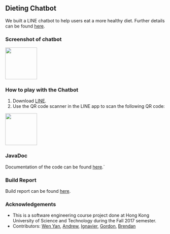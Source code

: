 ## Dieting Chatbot
We built a LINE chatbot to help users eat a more healthy diet. Further details can be found [here](https://github.com/wywongbd/hkust_cs3111h/blob/master/description/milestone3.pdf).

### Screenshot of chatbot
<img src="https://github.com/wywongbd/hkust_cs3111h/tree/master/description/chatbot.png" width="100">

### How to play with the Chatbot
1. Download [LINE](https://line.me/en-US/download).
2. Use the QR code scanner in the LINE app to scan the following QR code:
<img src="https://github.com/wywongbd/hkust_cs3111h/tree/master/description/qrcode.png" width="100">

### JavaDoc
Documentation of the code can be found [here](/javodoc/index.html).`

### Build Report
Build report can be found [here](/sample-spring-boot-kitchensink/build/jacocoHtml/index.html).

### Acknowledgements
- This is a software engineering course project done at Hong Kong University of Science and Technology during the Fall 2017 semester.   
- Contributors: [Wen Yan](https://github.com/wywongbd), [Andrew](https://github.com/bachang96), [Ignavier](https://github.com/ignavier), [Gordon](https://github.com/GordonCW), [Brendan](https://github.com/thambrendan)  
